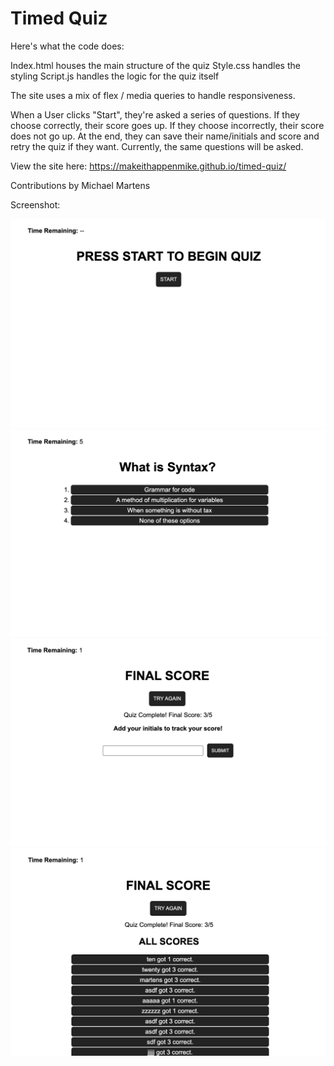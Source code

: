 # Timed Quiz

Here's what the code does:

Index.html houses the main structure of the quiz
Style.css handles the styling
Script.js handles the logic for the quiz itself

The site uses a mix of flex / media queries to handle responsiveness.

When a User clicks "Start", they're asked a series of questions. If they choose correctly, their score goes up. If they choose incorrectly, their score does not go up. At the end, they can save their name/initials and score and retry the quiz if they want. Currently, the same questions will be asked.

View the site here: https://makeithappenmike.github.io/timed-quiz/

Contributions by Michael Martens

Screenshot:

<img src="assets/images/quiz1.png" alt="screenshot of quiz" />
<br>
<img src="assets/images/quiz2.png" alt="screenshot of quiz" />
<br>
<img src="assets/images/quiz3.png" alt="screenshot of quiz" />
<br>
<img src="assets/images/quiz4.png" alt="screenshot of quiz" />